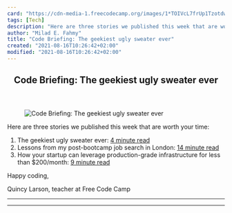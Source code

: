 ```yaml
---
card: "https://cdn-media-1.freecodecamp.org/images/1*TOIVcL7frUp1TzotdwlK-Q.jpeg"
tags: [Tech]
description: "Here are three stories we published this week that are worth "
author: "Milad E. Fahmy"
title: "Code Briefing: The geekiest ugly sweater ever"
created: "2021-08-16T10:26:42+02:00"
modified: "2021-08-16T10:26:42+02:00"
---
```

<div class="site-wrapper">
<main id="site-main" class="site-main outer">
<div class="inner">
<article class="post-full post tag-tech tag-web-development tag-devops tag-design tag-startup ">
<header class="post-full-header">
<h1 class="post-full-title">Code Briefing: The geekiest ugly sweater ever</h1>
</header>
<figure class="post-full-image">
<picture>
<source media="(max-width: 700px)" sizes="1px" srcset="data:image/gif;base64,R0lGODlhAQABAIAAAAAAAP///yH5BAEAAAAALAAAAAABAAEAAAIBRAA7 1w">
<source media="(min-width: 701px)" sizes="(max-width: 800px) 400px,
(max-width: 1170px) 700px,
1400px" srcset="https://cdn-media-1.freecodecamp.org/images/1*TOIVcL7frUp1TzotdwlK-Q.jpeg 300w,
https://cdn-media-1.freecodecamp.org/images/1*TOIVcL7frUp1TzotdwlK-Q.jpeg 600w,
https://cdn-media-1.freecodecamp.org/images/1*TOIVcL7frUp1TzotdwlK-Q.jpeg 1000w,
https://cdn-media-1.freecodecamp.org/images/1*TOIVcL7frUp1TzotdwlK-Q.jpeg 2000w">
<img onerror="this.style.display='none'" src="https://cdn-media-1.freecodecamp.org/images/1*TOIVcL7frUp1TzotdwlK-Q.jpeg" alt="Code Briefing: The geekiest ugly sweater ever">
</picture>
</figure>
<section class="post-full-content">
<div class="post-content">
<p>Here are three stories we published this week that are worth your time:</p><ol><li>The geekiest ugly sweater ever: <a href="http://bit.ly/2gStReO" rel="noopener">4 minute read</a></li><li>Lessons from my post-bootcamp job search in London: <a href="http://bit.ly/2fNvJ6H" rel="noopener">14 minute read</a></li><li>How your startup can leverage production-grade infrastructure for less than $200/month: <a href="http://bit.ly/2fIwk6i" rel="noopener">9 minute read</a></li></ol><p>Happy coding,</p><p>Quincy Larson, teacher at Free Code Camp</p>
</div>
<hr>
<hr>
</section>
</article>
</div>
</main>
</div>
<!-- Google Tag Manager (noscript) -->
<!-- End Google Tag Manager (noscript) -->
